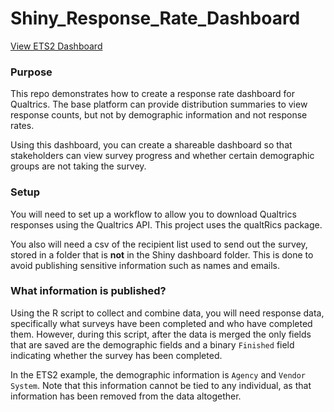 # Shiny_Response_Rate_Dashboard

[View ETS2 Dashboard](https://jakemsnyder.shinyapps.io/ets2_response_rate_dashboard/)

### Purpose
This repo demonstrates how to create a response rate dashboard for Qualtrics. The base platform can provide distribution
summaries to view response counts, but not by demographic information and not response rates.

Using this dashboard, you can create a shareable dashboard so that stakeholders can view survey progress and whether
certain demographic groups are not taking the survey.


### Setup
You will need to set up a workflow to allow you to download Qualtrics responses using the Qualtrics API. This project uses the qualtRics package.

You also will need a csv of the recipient list used to send out the survey, stored in a folder that is **not** in the Shiny dashboard folder. This is done to avoid publishing sensitive information such as names and emails.

### What information is published?
Using the R script to collect and combine data, you will need response data, specifically what surveys have been
completed and who have completed them. However, during this script, after the data is merged the only fields that 
are saved are the demographic fields and a binary `Finished` field indicating whether the survey has been completed.

In the ETS2 example, the demographic information is `Agency` and `Vendor System`. Note that this information cannot be tied 
to any individual, as that information has been removed from the data altogether.
